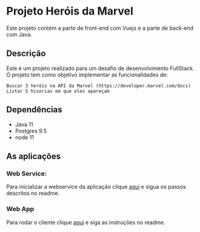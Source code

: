 # Projeto Heróis da Marvel 
Este projeto contém a parte de front-end com Vuejs e a parte de back-end com Java.

## Descrição
Este é um projeto realizado para um desafio de desenvolvimento FullStack. O projeto tem como objetivo implementar as funcionalidades de:
 ```
Buscar 3 heróis na API da Marvel (https://developer.marvel.com/docs)
Listar 5 hisorias em que eles apareçam
```
## Dependências

- Java 11
- Postgres 9.5
- node 11

## As aplicações

### Web Service:
Para inicializar a webservice da aplicação
clique [aqui](./webservice) e sigua os passos descritos no readme.
### Web App
Para rodar o cliente clique [aqui](./webapp) e siga as instruções no readme.